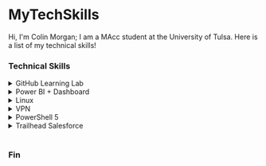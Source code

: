 <h1> MyTechSkills </h1>
Hi, I'm Colin Morgan; I am a MAcc student at the University of Tulsa. Here is a list of my technical skills!

<h3> Technical Skills </h3>

<details><summary>GitHub Learning Lab</summary>
<br> 
Below are courses I have completed on lab.github.com/courses:
</br>
<h4> Courses </h4>
<ul>
  <li> First Day on GitHub </li>
  <li> First Week on Github </li>
</ul>
Through these trainings, I learned how to create my own webpage on GitHub and make it viewable to the public. I also learned how to navigate the GitHub workflow which took a bit of practice. I worked on creating, reviewing, and accepting pull requests as well as managing and resolving merge conflicts.
<br>
</details>

<details><summary>Power BI + Dashboard</summary>
<br>
<ul>
<li> I completed the course Analyzing and Visualizing Data with Power BI on edX.org (below is the course overview). By completing this course, I learned how to upload and manipulate data, define relationships of data and edit queries. I also learned to connect to external data from sources like SQL on Azure. All of this culminated with me creating a custom dashboard from a set of assigned data. This dashboard was then shared to be used on various platforms. </li>
  <li> https://youtu.be/HLRVrwNOCmI  </li>
  </ul>
<img src="Power BI.png" alt="BI">
<img src="Dashboard.png" alt="Dash">
<br>
<br>
</details>

<details><summary>Linux</summary>
<br>
[Insert skills here]
<br>
<br>
</details>

<details><summary>VPN</summary>
<br>
[Insert skills here]
<br>
<br>
</details>

<details><summary>PowerShell 5</summary>
<br>
[Insert skills here]
<br>
<br>
</details>

<details><summary>Trailhead Salesforce</summary>
<br>
[Insert skills here]
<br>
<br>
</details>

<br>
<h3> Fin </h3>
